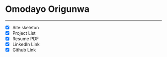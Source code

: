# Omodayo Origunwa
---
- [x] Site skeleton
- [x] Project List
- [x] Resume PDF
- [x] LinkedIn Link
- [x] Github Link
